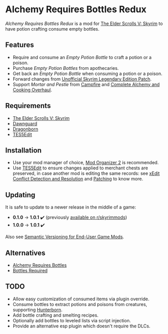 # Alchemy Requires Bottles Redux

_Alchemy Requires Bottles Redux_ is a mod for
[The Elder Scrolls V: Skyrim][Skyrim] to have potion crafting consume empty
bottles.

## Features

- Require and consume an _Empty Potion Bottle_ to craft a potion or a poison.
- Purchase _Empty Potion Bottles_ from apothecaries.
- Get back an _Empty Potion Bottle_ when consuming a potion or a poison.
- Forward changes from [Unofficial Skyrim Legendary Edition Patch][USLEEP].
- Support _Mortar and Pestle_ from [Campfire] and
  [Complete Alchemy and Cooking Overhaul][CACO].

## Requirements

- [The Elder Scrolls V: Skyrim][Skyrim]
- [Dawnguard]
- [Dragonborn]
- [TES5Edit]

## Installation

- Use your mod manager of choice, [Mod Organizer 2] is recommended.
- Use [TES5Edit] to ensure changes applied to merchant chests are preserved, in
  case another mod is editing the same records: see
  [xEdit Conflict Detection and Resolution][#1] and [Patching][#2] to know
  more.

## Updating

It is safe to update to a newer release in the middle of a game:

- **0.1.0** → **1.0.1** ✔️ (previously [available on r/skyrimmods][#3])
- **1.0.0** → **1.0.1** ✔️

Also see [Semantic Versioning for End-User Game Mods].

## Alternatives

- [Alchemy Requires Bottles]
- [Bottles Required]

## TODO

- Allow easy customization of consumed items via plugin override.
- Consume bottles to extract potions and poisons from creatures, supporting
  [Hunterborn].
- Add bottle crafting and smelting recipes.
- Optionally add bottles to leveled lists via script injection.
- Provide an alternative esp plugin which doesn't require the DLCs.


[Skyrim]: https://store.steampowered.com/app/72850
[Dawnguard]: https://store.steampowered.com/app/211720
[Dragonborn]: https://store.steampowered.com/app/226880
[Mod Organizer 2]: https://github.com/ModOrganizer2/modorganizer
[TES5Edit]: https://tes5edit.github.io
[USLEEP]: https://www.nexusmods.com/skyrim/mods/71214
[Campfire]: https://www.nexusmods.com/skyrim/mods/64798
[CACO]: https://www.nexusmods.com/skyrim/mods/69306
[Semantic Versioning for End-User Game Mods]: https://github.com/pragasette/game-mods-semver
[Alchemy Requires Bottles]: https://www.nexusmods.com/skyrim/mods/52311
[Bottles Required]: https://www.nexusmods.com/skyrim/mods/104680
[#1]: https://tes5edit.github.io/docs/5-conflict-detection-and-resolution.html
[#2]: https://www.reddit.com/r/skyrimmods/wiki/patching
[#3]: https://www.reddit.com/r/skyrimmods/comments/isgd8m/le_port_for_reality_alchemy_concotion_need_his/g58lbhg/
[Hunterborn]: https://www.nexusmods.com/skyrim/mods/33201
